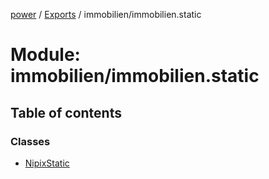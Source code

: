 [power](../../doc.md) / [Exports](../../modules.md) / immobilien/immobilien.static

# Module: immobilien/immobilien.static

## Table of contents

### Classes

- [NipixStatic](../../classes/immobilien/immobilien.static.nipixstatic.md)
